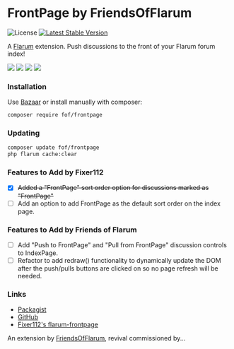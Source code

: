 # FrontPage by FriendsOfFlarum

![License](https://img.shields.io/badge/license-MIT-blue.svg) [![Latest Stable Version](https://img.shields.io/packagist/v/fof/frontpage.svg)](https://packagist.org/packages/fof/frontpage)

A [Flarum](http://flarum.org) extension. Push discussions to the front of your Flarum forum index!

![](https://user-images.githubusercontent.com/25584514/39542395-573a731e-4e40-11e8-9bab-5bfdcbdf9303.PNG)
![](https://user-images.githubusercontent.com/25584514/39542400-60b67992-4e40-11e8-93de-0ce9b01d8418.PNG)
![](https://user-images.githubusercontent.com/25584514/39542412-686d2a78-4e40-11e8-8ab5-9b96f06ac094.PNG)
![](https://user-images.githubusercontent.com/25584514/39545111-12eb95d2-4e48-11e8-8fb9-d33d25021f8b.PNG)

### Installation

Use [Bazaar](https://discuss.flarum.org/d/5151-flagrow-bazaar-the-extension-marketplace) or install manually with composer:

```sh
composer require fof/frontpage
```

### Updating

```sh
composer update fof/frontpage
php flarum cache:clear
```

### Features to Add by Fixer112
- [x] ~~Added a "FrontPage" sort order option for discussions marked as "FrontPage"~~
- [ ] Add an option to add FrontPage as the default sort order on the index page.

### Features to Add by Friends of Flarum
- [ ] Add "Push to FrontPage" and "Pull from FrontPage" discussion controls to IndexPage.
- [ ] Refactor to add redraw() functionality to dynamically update the DOM after the push/pulls 
buttons are clicked on so no page refresh will be needed.

### Links

- [Packagist](https://packagist.org/packages/fof/frontpage)
- [GitHub]()
- [Fixer112's flarum-frontpage](https://github.com/fixer112/flarum-frontpage)

An extension by [FriendsOfFlarum](https://github.com/FriendsOfFlarum), revival commissioned by...
